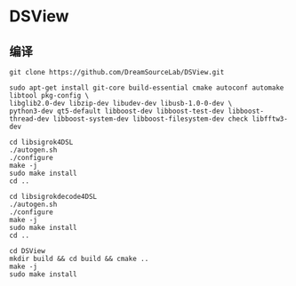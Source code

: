 # DSView

## 编译

	git clone https://github.com/DreamSourceLab/DSView.git

	sudo apt-get install git-core build-essential cmake autoconf automake libtool pkg-config \
	libglib2.0-dev libzip-dev libudev-dev libusb-1.0-0-dev \
	python3-dev qt5-default libboost-dev libboost-test-dev libboost-thread-dev libboost-system-dev libboost-filesystem-dev check libfftw3-dev

	cd libsigrok4DSL
	./autogen.sh
	./configure
	make -j
	sudo make install
	cd ..

	cd libsigrokdecode4DSL
	./autogen.sh
	./configure
	make -j
	sudo make install
	cd ..

	cd DSView
	mkdir build && cd build && cmake ..
	make -j
	sudo make install
